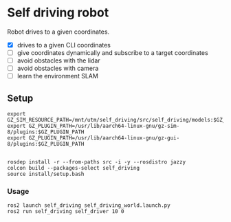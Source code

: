 # Self driving robot

Robot drives to a given coordinates.

- [x] drives to a given CLI coordinates
- [ ] give coordinates dynamically and subscribe to a target coordinates
- [ ] avoid obstacles with the lidar
- [ ] avoid obstacles with camera
- [ ] learn the environment SLAM

## Setup

```shell
export GZ_SIM_RESOURCE_PATH=/mnt/utm/self_driving/src/self_driving/models:$GZ_SIM_RESOURCE_PATH
export GZ_PLUGIN_PATH=/usr/lib/aarch64-linux-gnu/gz-sim-8/plugins:$GZ_PLUGIN_PATH
export GZ_PLUGIN_PATH=/usr/lib/aarch64-linux-gnu/gz-gui-8/plugins:$GZ_PLUGIN_PATH


rosdep install -r --from-paths src -i -y --rosdistro jazzy
colcon build --packages-select self_driving
source install/setup.bash
```

### Usage

```shell
ros2 launch self_driving self_driving_world.launch.py
ros2 run self_driving self_driver 10 0
```